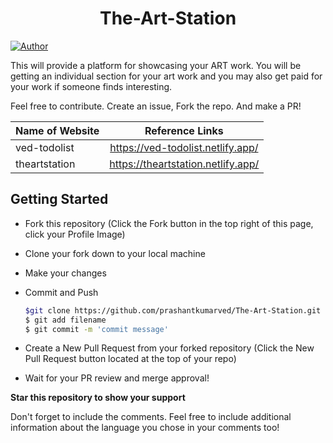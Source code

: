 <h1 align="center">
  The-Art-Station
</h1>

[![Author](https://img.shields.io/badge/author-prashantkumarved-yellow)](https://github.com/prashantkumarved)

This will provide a platform for showcasing your ART work. You will be getting an individual section for your art work and you may also get paid for your work if someone finds interesting.

Feel free to contribute. Create an issue, Fork the repo. And make a PR!

| Name of Website   | Reference Links                    |
| :-----------------| :--------------------------------: |
| ved-todolist      | https://ved-todolist.netlify.app/  |
| theartstation     | https://theartstation.netlify.app/ |
 

## Getting Started
* Fork this repository (Click the Fork button in the top right of this page, click your Profile Image)

* Clone your fork down to your local machine

* Make your changes

* Commit and Push


  ```sh
  $git clone https://github.com/prashantkumarved/The-Art-Station.git
  $ git add filename 
  $ git commit -m 'commit message'
   ```

* Create a New Pull Request from your forked repository (Click the New Pull Request button located at the top of your repo)
* Wait for your PR review and merge approval!

__Star this repository to show your support__

Don't forget to include the comments. Feel free to include additional information about the language you chose in your comments too! 
